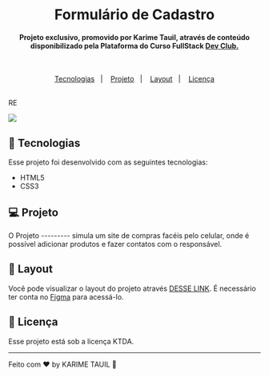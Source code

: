 <h1 align="center"> Formulário de Cadastro</h1>

<h4 align="center"> Projeto exclusivo, promovido por Karime Tauil, através de conteúdo disponibilizado pela Plataforma do Curso FullStack <a href="https://rodolfomori.com.br/devclub" target="_blank"> Dev Club. </a> </h4>

<br>

<p align="center">
  <a href="#-tecnologias">Tecnologias</a>&nbsp;&nbsp;&nbsp;|&nbsp;&nbsp;&nbsp;
  <a href="#-projeto">Projeto</a>&nbsp;&nbsp;&nbsp;|&nbsp;&nbsp;&nbsp;
  <a href="#-layout">Layout</a>&nbsp;&nbsp;&nbsp;|&nbsp;&nbsp;&nbsp;
  <a href="#memo-licença">Licença</a>
</p>
    
<br>RE




<img src="https://github.com/karimetauil/projeto---2-Easy-Shopping---pc/blob/main/capturas/Capturar%20Site%20inteiro.PNG?raw=true">

<br>

## 🚀 Tecnologias

Esse projeto foi desenvolvido com as seguintes tecnologias:

- HTML5
- CSS3

## 💻 Projeto

O Projeto --------- simula um site de compras facéis pelo celular, onde é possível adicionar produtos e fazer contatos com o responsável.

## 🔖 Layout

Você pode visualizar o layout do projeto através [DESSE LINK](https://www.figma.com/file/NLeHPJXuYE08PPmRce9nhP/Shopping-via-mobile-illustration?node-id=0%3A1). É necessário ter conta no [Figma](https://figma.com) para acessá-lo.

## :memo: Licença

Esse projeto está sob a licença KTDA.

---

Feito com ♥ by KARIME TAUIL :wave:  
